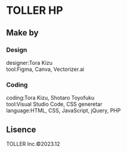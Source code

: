 # TOLLER HP

## Make by
### Design
designer:Tora Kizu  
tool:Figma, Canva, Vectorizer.ai  
### Coding
coding:Tora Kizu, Shotaro Toyofuku  
tool:Visual Studio Code, CSS generetar  
language:HTML, CSS, JavaScript, jQuery, PHP  

## Lisence
TOLLER Inc.©2023.12
